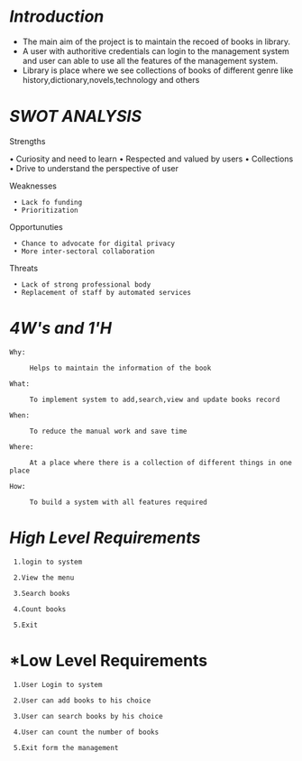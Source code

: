 
# *****Introduction*****

   * The main aim of the project is to maintain the recoed of books in library.
   * A user with authoritive credentials can login to the management system and user can able to use all the features of the management system.
   * Library is place where we see collections of books of different genre like 
       history,dictionary,novels,technology and others
  

 # *****SWOT ANALYSIS*****

  Strengths
        
• Curiosity and need to learn
• Respected and valued by users
• Collections
• Drive to understand the perspective of user     


  Weaknesses
           
     • Lack fo funding
     • Prioritization    


  Opportunuties
  
     • Chance to advocate for digital privacy
     • More inter-sectoral collaboration  


  Threats
  
     • Lack of strong professional body
     • Replacement of staff by automated services    


# *****4W's and 1'H*****

    Why:
    
         Helps to maintain the information of the book

    What:

         To implement system to add,search,view and update books record

    When:

         To reduce the manual work and save time

    Where:
     
         At a place where there is a collection of different things in one place

    How:

         To build a system with all features required

 # *****High Level Requirements*****

     1.login to system

     2.View the menu
     
     3.Search books

     4.Count books

     5.Exit            

# *****Low Level Requirements****

     1.User Login to system

     2.User can add books to his choice

     3.User can search books by his choice

     4.User can count the number of books

     5.Exit form the management 
